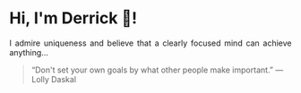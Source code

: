 # Hi, I'm Derrick 👋!
<p align="justify">I admire uniqueness and believe that a clearly focused mind can achieve anything...</p> 
<!-- #quote-start -->
<blockquote>&ldquo;Don't set your own goals by what other people make important.&rdquo; &mdash; <footer>Lolly Daskal</footer></blockquote>
<!-- #quote-end -->

